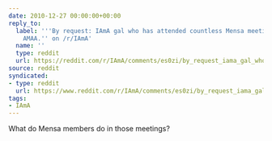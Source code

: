 ```yaml
---
date: 2010-12-27 00:00:00+00:00
reply_to:
  label: '''By request: IAmA gal who has attended countless Mensa meetings since 1997.
    AMAA.'' on /r/IAmA'
  name: ''
  type: reddit
  url: https://reddit.com/r/IAmA/comments/es0zi/by_request_iama_gal_who_has_attended_countless/
source: reddit
syndicated:
- type: reddit
  url: https://www.reddit.com/r/IAmA/comments/es0zi/by_request_iama_gal_who_has_attended_countless/c1agl88/
tags:
- IAmA
---
```


What do Mensa members do in those meetings?